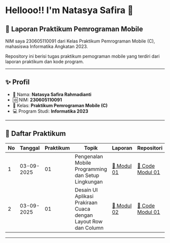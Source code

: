 # Hellooo!! I'm Natasya Safira 👋
## 📱 Laporan Praktikum Pemrograman Mobile


NIM saya 230605110091 dari Kelas Praktikum Pemrograman Mobile (C), mahasiswa Informatika Angkatan 2023.  

Repository ini berisi tugas praktikum pemograman mobile yang terdiri dari laporan praktikum dan kode program.

---

## ✨ Profil
- 👩 Nama: **Natasya Safira Rahmadianti**  
- 🆔 NIM: **230605110091**  
- 🏫 Kelas: **Praktikum Pemrograman Mobile (C)**  
- 💻 Program Studi: **Informatika 2023**

---

## 📂 Daftar Praktikum

| No | Tanggal    | Praktikum | Topik                                      | Laporan                          | Repositori              |
|----|------------|-----------|--------------------------------------------|----------------------------------|-------------------------|
| 1  | 03-09-2025 | 01        | Pengenalan Mobile Programming dan Setup Lingkungan | [📄 Modul 01](https://docs.google.com/document/d/1n2-9OMJf8wNrTuiDWphPqOBGvUaJKWGgtsrubFMcp6Y/edit?usp=sharing) | [🔗 Code Modul 01](https://github.com/natasyafira/natasyafira/blob/main/main.dart) |
| 2  | 03-09-2025 | 01        | Desain UI Aplikasi Prakiraan Cuaca dengan Layout Row dan Column| [📄 Modul 02 ](https://docs.google.com/document/d/1hU1csUhRfjN57TXplqj4mTdIB5bbPtOCje1kG1eZlyQ/edit?usp=sharing) | [🔗 Code Modul 01](https://github.com/natasyafira/natasyafira/blob/main/main.dart) |


---

